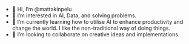 - 👋 Hi, I’m @mattakinpelu
- 👀 I’m interested in AI, Data, and solving problems. 
- 🌱 I’m currently learning how to utilise AI to enhance productivity and change the world. I like the non-traditional way of doing things. 
- 💞️ I’m looking to collaborate on creative ideas and implementations. 



<!---
mattakinpelu/mattakinpelu is a ✨ special ✨ repository because its `README.md` (this file) appears on your GitHub profile.
You can click the Preview link to take a look at your changes.
--->
